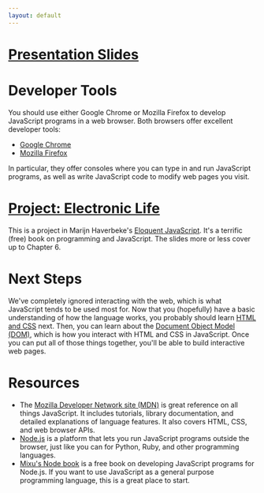```yaml
---
layout: default
---
```


# [Presentation Slides][slides]

# Developer Tools
You should use either Google Chrome or Mozilla Firefox to develop JavaScript programs in a web browser. Both browsers offer excellent developer tools:

* [Google Chrome][chrome-dev]
* [Mozilla Firefox][firefox-dev]

In particular, they offer consoles where you can type in and run JavaScript programs, as well as write JavaScript code to modify web pages you visit.

# [Project: Electronic Life][electronic-life]
This is a project in Marijn Haverbeke's [Eloquent JavaScript][eloquent-javascript]. It's a terrific (free) book on programming and JavaScript. The slides more or less cover up to Chapter 6.

# Next Steps
We've completely ignored interacting with the web, which is what JavaScript tends to be used most for. Now that you (hopefully) have a basic understanding of how the language works, you probably should learn [HTML and CSS][shayhowe] next. Then, you can learn about the [Document Object Model (DOM)][dom], which is how you interact with HTML and CSS in JavaScript. Once you can put all of those things together, you'll be able to build interactive web pages.

# Resources
* The [Mozilla Developer Network site (MDN)][mdn] is great reference on all things JavaScript. It includes tutorials, library documentation, and detailed explanations of language features. It also covers HTML, CSS, and web browser APIs.
* [Node.js][nodejs] is a platform that lets you run JavaScript programs outside the browser, just like you can for Python, Ruby, and other programming languages.
* [Mixu's Node book][mixu-node] is a free book on developing JavaScript programs for Node.js. If you want to use JavaScript as a general purpose programming language, this is a great place to start.

[slides]: <slides/>

[chrome-dev]: <https://developer.chrome.com/devtools>
[firefox-dev]: <https://developer.mozilla.org/en-US/docs/Tools/Tools_Toolbox>

[electronic-life]: <http://eloquentjavascript.net/07_elife.html>
[eloquent-javascript]: <http://eloquentjavascript.net/>

[shayhowe]: <http://learn.shayhowe.com/>
[dom]: <https://developer.mozilla.org/en-US/docs/Web/API/Document_Object_Model/Introduction>

[mdn]: <https://developer.mozilla.org/en-US/docs/Web/JavaScript>
[nodejs]: <http://nodejs.org/>
[mixu-node]: <http://book.mixu.net/node/>
